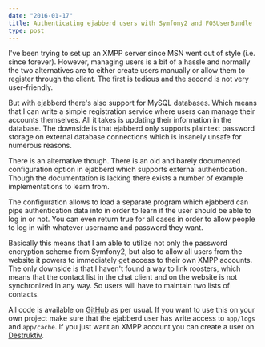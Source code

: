 ```yaml
---
date: "2016-01-17"
title: Authenticating ejabberd users with Symfony2 and FOSUserBundle
type: post
---
```


I've been trying to set up an XMPP server since MSN went out of style (i.e. since forever). However, managing users is a bit of a hassle and normally the two alternatives are to either create users manually or allow them to register through the client. The first is tedious and the second is not very user-friendly.

But with ejabberd there's also support for MySQL databases. Which means that I can write a simple registration service where users can manage their accounts themselves. All it takes is updating their information in the database. The downside is that ejabberd only supports plaintext password storage on external database connections which is insanely unsafe for numerous reasons.

There is an alternative though. There is an old and barely documented configuration option in ejabberd which supports external authentication. Though the documentation is lacking there exists a number of example implementations to learn from.

The configuration allows to load a separate program which ejabberd can pipe authentication data into in order to learn if the user should be able to log in or not. You can even return true for all cases in order to allow people to log in with whatever username and password they want.

Basically this means that I am able to utilize not only the password encryption scheme from Symfony2, but also to allow all users from the website it powers to immediately get access to their own XMPP accounts. The only downside is that I haven't found a way to link roosters, which means that the contact list in the chat client and on the website is not synchronized in any way. So users will have to maintain two lists of contacts.

All code is available on [GitHub](https://github.com/AmusableLemur/Destruktiv/blob/master/src/Destruktiv/UserBundle/Command/EjabberdCommand.php) as per usual. If you want to use this on your own project make sure that the ejabberd user has write access to `app/logs` and `app/cache`. If you just want an XMPP account you can create a user on [Destruktiv](http://destruktiv.se).

